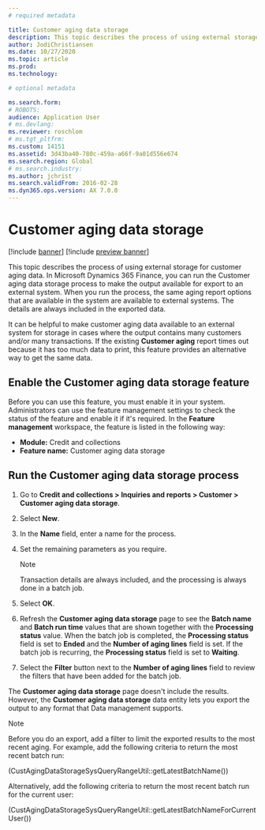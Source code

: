 ```yaml
---
# required metadata

title: Customer aging data storage
description: This topic describes the process of using external storage for customer aging data. You can run the Customer aging data storage process to make the output available for export to an external system.
author: JodiChristiansen
ms.date: 10/27/2020
ms.topic: article
ms.prod: 
ms.technology: 

# optional metadata

ms.search.form: 
# ROBOTS: 
audience: Application User
# ms.devlang: 
ms.reviewer: roschlom
# ms.tgt_pltfrm: 
ms.custom: 14151
ms.assetid: 3d43ba40-780c-459a-a66f-9a01d556e674
ms.search.region: Global
# ms.search.industry: 
ms.author: jchrist
ms.search.validFrom: 2016-02-28
ms.dyn365.ops.version: AX 7.0.0
---
```


# Customer aging data storage

[!include [banner](../includes/banner.md)]
[!include [preview banner](../includes/preview-banner.md)]

This topic describes the process of using external storage for customer aging data. In Microsoft Dynamics 365 Finance, you can run the Customer aging data storage process to make the output available for export to an external system. When you run the process, the same aging report options that are available in the system are available to external systems. The details are always included in the exported data.

It can be helpful to make customer aging data available to an external system for storage in cases where the output contains many customers and/or many transactions. If the existing **Customer aging** report times out because it has too much data to print, this feature provides an alternative way to get the same data.

## Enable the Customer aging data storage feature

Before you can use this feature, you must enable it in your system. Administrators can use the feature management settings to check the status of the feature and enable it if it's required. In the **Feature management** workspace, the feature is listed in the following way:

- **Module:** Credit and collections
- **Feature name:** Customer aging data storage

## Run the Customer aging data storage process

1. Go to **Credit and collections \> Inquiries and reports \> Customer \> Customer aging data storage**.
2. Select **New**.
3. In the **Name** field, enter a name for the process.
4. Set the remaining parameters as you require.

    > [!NOTE]
    > Transaction details are always included, and the processing is always done in a batch job.

5. Select **OK**.
6. Refresh the **Customer aging data storage** page to see the **Batch name** and **Batch run time** values that are shown together with the **Processing status** value. When the batch job is completed, the **Processing status** field is set to **Ended** and the **Number of aging lines** field is set. If the batch job is recurring, the **Processing status** field is set to **Waiting**.
7. Select the **Filter** button next to the **Number of aging lines** field to review the filters that have been added for the batch job.

The **Customer aging data storage** page doesn't include the results. However, the **Customer aging data storage** data entity lets you export the output to any format that Data management supports.

> [!NOTE]
> Before you do an export, add a filter to limit the exported results to the most recent aging. For example, add the following criteria to return the most recent batch run:
>
> (CustAgingDataStorageSysQueryRangeUtil::getLatestBatchName())
>
> Alternatively, add the following criteria to return the most recent batch run for the current user:
>
> (CustAgingDataStorageSysQueryRangeUtil::getLatestBatchNameForCurrentUser())
